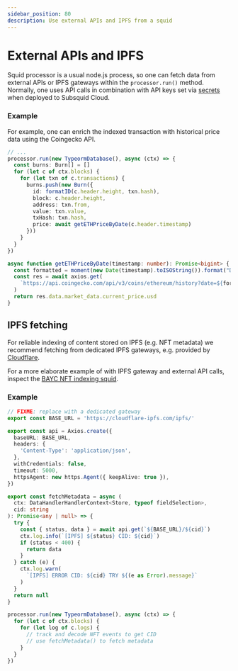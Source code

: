 ```yaml
---
sidebar_position: 80
description: Use external APIs and IPFS from a squid
---
```


# External APIs and IPFS

Squid processor is a usual node.js process, so one can fetch data from external APIs or IPFS gateways within the `processor.run()` method. Normally, one uses API calls in combination with API keys set via [secrets](/arrowsquid-docs-v0/deploy-squid/env-variables) when deployed to Subsquid Cloud.

### Example

For example, one can enrich the indexed transaction with historical price data using the Coingecko API.

```ts
// ...
processor.run(new TypeormDatabase(), async (ctx) => {
  const burns: Burn[] = []
  for (let c of ctx.blocks) {
    for (let txn of c.transactions) {
      burns.push(new Burn({
        id: formatID(c.header.height, txn.hash),
        block: c.header.height,
        address: txn.from,
        value: txn.value,
        txHash: txn.hash,
        price: await getETHPriceByDate(c.header.timestamp)
      }))
    }
  }
})

async function getETHPriceByDate(timestamp: number): Promise<bigint> {
  const formatted = moment(new Date(timestamp).toISOString()).format("DD-MM-yyyy")
  const res = await axios.get(
    `https://api.coingecko.com/api/v3/coins/ethereum/history?date=${formatted}&localization=false`
  )
  return res.data.market_data.current_price.usd
}
```

## IPFS fetching

For reliable indexing of content stored on IPFS (e.g. NFT metadata) we recommend fetching from dedicated IPFS gateways, e.g. provided by [Cloudflare](https://www.cloudflare.com/web3/).

For a more elaborate example of with IPFS gateway and external API calls, inspect the [BAYC NFT indexing squid](https://github.com/subsquid-labs/ipfs-example).

### Example

```typescript
// FIXME: replace with a dedicated gateway
export const BASE_URL = 'https://cloudflare-ipfs.com/ipfs/'

export const api = Axios.create({
  baseURL: BASE_URL,
  headers: {
    'Content-Type': 'application/json',
  },
  withCredentials: false,
  timeout: 5000,
  httpsAgent: new https.Agent({ keepAlive: true }),
})

export const fetchMetadata = async (
  ctx: DataHandlerHandlerContext<Store, typeof fieldSelection>,
  cid: string
): Promise<any | null> => {
  try {
    const { status, data } = await api.get(`${BASE_URL}/${cid}`)
    ctx.log.info(`[IPFS] ${status} CID: ${cid}`)
    if (status < 400) {
      return data
    }
  } catch (e) {
    ctx.log.warn(
      `[IPFS] ERROR CID: ${cid} TRY ${(e as Error).message}`
    )
  }
  return null
}

processor.run(new TypeormDatabase(), async (ctx) => {
  for (let c of ctx.blocks) {
    for (let log of c.logs) {
      // track and decode NFT events to get CID
      // use fetchMetadata() to fetch metadata
    }
  }
})
```


